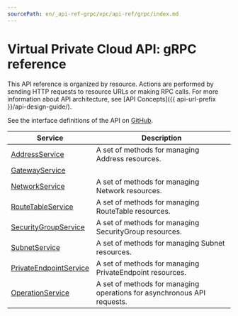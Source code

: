 ```yaml
---
sourcePath: en/_api-ref-grpc/vpc/api-ref/grpc/index.md
---
```

# Virtual Private Cloud API: gRPC reference
This API reference is organized by resource. Actions are performed by sending HTTP requests to resource URLs or making RPC calls. For more information about API architecture, see [API Concepts]({{ api-url-prefix }}/api-design-guide/).

See the interface definitions of the API on [GitHub](https://github.com/yandex-cloud/cloudapi).

Service | Description
--- | ---
[AddressService](./address_service.md) | A set of methods for managing Address resources.
[GatewayService](./gateway_service.md) | 
[NetworkService](./network_service.md) | A set of methods for managing Network resources.
[RouteTableService](./route_table_service.md) | A set of methods for managing RouteTable resources.
[SecurityGroupService](./security_group_service.md) | A set of methods for managing SecurityGroup resources.
[SubnetService](./subnet_service.md) | A set of methods for managing Subnet resources.
[PrivateEndpointService](./private_endpoint_service.md) | A set of methods for managing PrivateEndpoint resources.
[OperationService](./operation_service.md) | A set of methods for managing operations for asynchronous API requests.
